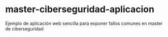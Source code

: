 # master-ciberseguridad-aplicacion
Ejemplo de aplicación web sencilla para exponer fallos comunes en master de ciberseguridad
